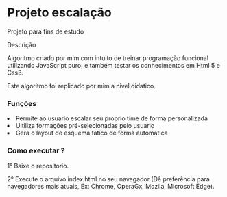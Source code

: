 # Projeto escalação
Projeto para fins de estudo 

Descrição

Algoritmo criado por mim com intuito de treinar programação funcional utilizando JavaScript puro,
e também testar os conhecimentos em Html 5 e Css3.

Este algoritmo foi replicado por mim a nivel didatico.

<h3>Funções</h3>

<li>Permite ao usuario escalar seu proprio time de forma personalizada</li>
<li>Ultiliza formações pré-selecionadas pelo usuario</li>
<li>Gera o layout de esquema tatíco de forma automatica</li>

<h3>Como executar ?</h3>

1° Baixe o repositorio.

2° Execute o arquivo index.html no seu navegador (Dê preferência para navegadores mais atuais, Ex: Chrome, OperaGx, Mozila, Microsoft Edge).

